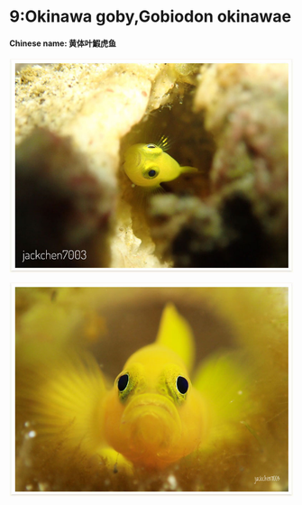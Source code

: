 # 9:Okinawa goby,Gobiodon okinawae

#### Chinese name:  黄体叶鰕虎鱼

![](../../.gitbook/assets/yellow-pygmy-goby.jpg)

![](../../.gitbook/assets/okinawa-goby.jpg)

